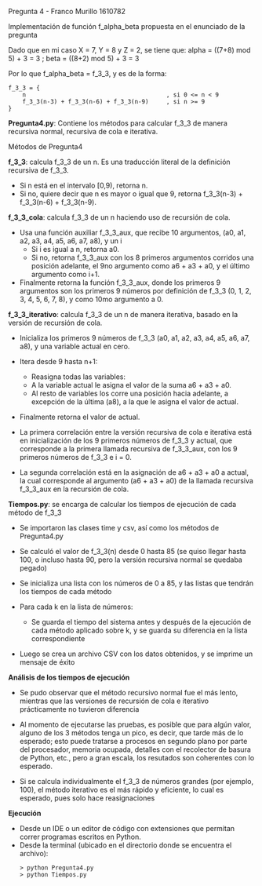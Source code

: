 Pregunta 4 - Franco Murillo 1610782

Implementación de función f_alpha_beta propuesta en el enunciado de la pregunta

Dado que en mi caso X = 7, Y = 8 y Z = 2, se tiene que:
alpha = ((7+8) mod 5) + 3 = 3 ; beta = ((8+2) mod 5) + 3 = 3

Por lo que f_alpha_beta = f_3_3, y es de la forma:
```
f_3_3 = {
    n                                        , si 0 <= n < 9
    f_3_3(n-3) + f_3_3(n-6) + f_3_3(n-9)     , si n >= 9
}
```


__Pregunta4.py__: Contiene los métodos para calcular f_3_3 de manera recursiva normal, recursiva de cola e iterativa.

Métodos de Pregunta4

__f_3_3__: calcula f_3_3 de un n. Es una traducción literal de la definición recursiva de f_3_3.
- Si n está en el intervalo [0,9), retorna n.
- Si no, quiere decir que n es mayor o igual que 9, retorna f_3_3(n-3) + f_3_3(n-6) + f_3_3(n-9).

__f_3_3_cola__: calcula f_3_3 de un n haciendo uso de recursión de cola.
- Usa una función auxiliar f_3_3_aux, que recibe 10 argumentos, (a0, a1, a2, a3, a4, a5, a6, a7, a8), y un i
  - Si i es igual a n, retorna a0.
  - Si no, retorna f_3_3_aux con los 8 primeros argumentos corridos una posición adelante, el 9no argumento como a6 + a3 + a0, y el último argumento como i+1.
- Finalmente retorna la función f_3_3_aux, donde los primeros 9 argumentos son los primeros 9 números por definición de f_3_3 (0, 1, 2, 3, 4, 5, 6, 7, 8), y como 10mo argumento a 0.

 __f_3_3_iterativo__: calcula f_3_3 de un n de manera iterativa, basado en la versión de recursión de cola.
- Inicializa los primeros 9 números de f_3_3 (a0, a1, a2, a3, a4, a5, a6, a7, a8), y una variable actual en cero.
- Itera desde 9 hasta n+1:
  - Reasigna todas las variables:
  - A la variable actual le asigna el valor de la suma a6 + a3 + a0.
  - Al resto de variables los corre una posición hacia adelante, a excepción de la última (a8), a la que le asigna el valor de actual.
- Finalmente retorna el valor de actual.

- La primera correlación entre la versión recursiva de cola e iterativa está en inicialización de los 9 primeros números de f_3_3 y actual, que corresponde a la primera llamada recursiva de f_3_3_aux, con los 9 primeros números de f_3_3 e i = 0. 
- La segunda correlación está en la asignación de a6 + a3 + a0 a actual, la cual corresponde al argumento (a6 + a3 + a0) de la llamada recursiva f_3_3_aux en la recursión de cola.


__Tiempos.py__: se encarga de calcular los tiempos de ejecución de cada método de f_3_3

- Se importaron las clases time y csv, así como los métodos de Pregunta4.py

- Se calculó el valor de f_3_3(n) desde 0 hasta 85 (se quiso llegar hasta 100, o incluso hasta 90, pero la versión recursiva normal se quedaba pegado)

- Se inicializa una lista con los números de 0 a 85, y las listas que tendrán los tiempos de cada método

- Para cada k en la lista de números:
    - Se guarda el tiempo del sistema antes y después de la ejecución de cada método aplicado sobre k, y se guarda su diferencia en la lista correspondiente

- Luego se crea un archivo CSV con los datos obtenidos, y se imprime un mensaje de éxito

__Análisis de los tiempos de ejecución__

- Se pudo observar que el método recursivo normal fue el más lento, mientras que las versiones de recursión de cola e iterativo prácticamente no tuvieron diferencia

- Al momento de ejecutarse las pruebas, es posible que para algún valor, alguno de los 3 métodos tenga un pico, es decir, que tarde más de lo esperado; esto puede tratarse a procesos en segundo plano por parte del procesador, memoria ocupada, detalles con el recolector de basura de Python, etc., pero a gran escala, los resutados son coherentes con lo esperado.

- Si se calcula individualmente el f_3_3 de números grandes (por ejemplo, 100), el método iterativo es el más rápido y eficiente, lo cual es esperado, pues solo hace reasignaciones

__Ejecución__
- Desde un IDE o un editor de código con extensiones que permitan correr programas escritos en Python.
- Desde la terminal (ubicado en el directorio donde se encuentra el archivo):
  ```
  > python Pregunta4.py 
  > python Tiempos.py
  ```
